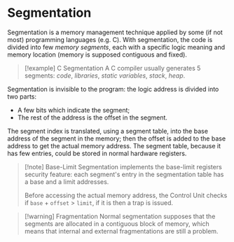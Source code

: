 # Segmentation

Segmentation is a memory management technique applied by some (if not most) programming languages (e.g. C). With segmentation, the code is divided into few *memory segments*, each with a specific logic meaning and memory location (memory is supposed contiguous and fixed).

> [!example] C Segmentation
> A C compiler usually generates 5 segments: *code*, *libraries*, *static variables*, *stack*, *heap*.

Segmentation is invisible to the program: the logic address is divided into two parts:
- A few bits which indicate the segment;
- The rest of the address is the offset in the segment.

The segment index is translated, using a segment table, into the base address of the segment in the memory; then the offset is added to the base address to get the actual memory address. The segment table, because it has few entries, could be stored in normal hardware registers.

> [!note] Base-Limit
> Segmentation implements the base-limit registers security feature: each segment's entry in the segmentation table has a base and a limit addresses.
> 
> Before accessing the actual memory address, the Control Unit checks if `base` + `offset` > `limit`, if it is then a trap is issued.  


> [!warning] Fragmentation
> Normal segmentation supposes that the segments are allocated in a contiguous block of memory, which means that internal and external fragmentations are still a problem.
